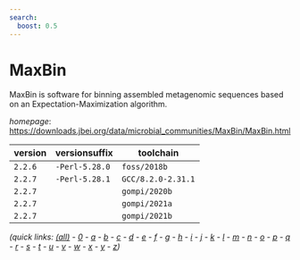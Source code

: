 ```yaml
---
search:
  boost: 0.5
---
```

# MaxBin

MaxBin is software for binning assembled metagenomic sequences based on  an Expectation-Maximization algorithm.

*homepage*: <https://downloads.jbei.org/data/microbial_communities/MaxBin/MaxBin.html>

version | versionsuffix | toolchain
--------|---------------|----------
``2.2.6`` | ``-Perl-5.28.0`` | ``foss/2018b``
``2.2.7`` | ``-Perl-5.28.1`` | ``GCC/8.2.0-2.31.1``
``2.2.7`` |  | ``gompi/2020b``
``2.2.7`` |  | ``gompi/2021a``
``2.2.7`` |  | ``gompi/2021b``


*(quick links: [(all)](../index.md) - [0](../0/index.md) - [a](../a/index.md) - [b](../b/index.md) - [c](../c/index.md) - [d](../d/index.md) - [e](../e/index.md) - [f](../f/index.md) - [g](../g/index.md) - [h](../h/index.md) - [i](../i/index.md) - [j](../j/index.md) - [k](../k/index.md) - [l](../l/index.md) - [m](../m/index.md) - [n](../n/index.md) - [o](../o/index.md) - [p](../p/index.md) - [q](../q/index.md) - [r](../r/index.md) - [s](../s/index.md) - [t](../t/index.md) - [u](../u/index.md) - [v](../v/index.md) - [w](../w/index.md) - [x](../x/index.md) - [y](../y/index.md) - [z](../z/index.md))*

